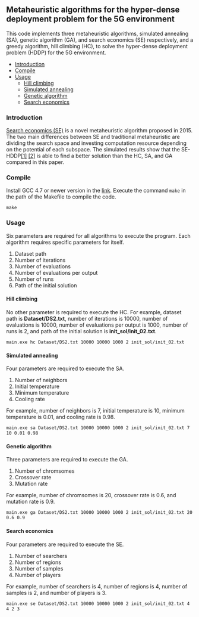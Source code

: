 ## Metaheuristic algorithms for the hyper-dense deployment problem for the 5G environment
This code implements three metaheuristic algorithms, simulated annealing (SA), genetic algorithm (GA), and search economics (SE) respectively, and a greedy algorithm, hill climbing (HC), to solve the hyper-dense deployment problem (HDDP) for the 5G environment.

- [Introduction](#Introduction)
- [Compile](#Compile)
- [Usage](#Usage)
  - [Hill climbing](#Hill-climbing)
  - [Simulated annealing](#Simulated-annealing)
  - [Genetic algorithm](#Genetic-algorithm)
  - [Search economics](#Search-economics)

### Introduction
[Search economics (SE)](https://doi.org/10.1109/SMC.2015.447) is a novel metaheuristic algorithm proposed in 2015. The two main differences between SE and traditional metaheuristic are dividing the search space and investing computation resource depending on the potential of each subspace. The simulated results show that the SE-HDDP[[1]](https://doi.org/10.1016/j.procs.2018.10.161) [[2]](https://doi.org/10.1007/s12652-019-01353-8) is able to find a better solution than the HC, SA, and GA compared in this paper.

### Compile
Install GCC 4.7 or newer version in the [link](https://sourceforge.net/projects/mingw-w64/files/). Execute the command ```make``` in the path of the Makefile to compile the code.

    make

### Usage
Six parameters are required for all algorithms to execute the program. Each algorithm requires specific parameters for itself.
1. Dataset path
2. Number of iterations
3. Number of evaluations
4. Number of evaluations per output
5. Number of runs
6. Path of the initial solution

#### Hill climbing
No other parameter is required to execute the HC. For example, dataset path is **Dataset/DS2.txt**, number of iterations is 10000, number of evaluations is 10000, number of evaluations per output is 1000, number of runs is 2, and path of the initial solution is **init_sol/init_02.txt**.

    main.exe hc Dataset/DS2.txt 10000 10000 1000 2 init_sol/init_02.txt

#### Simulated annealing
Four parameters are required to execute the SA.
1. Number of neighbors
2. Initial temperature
3. Minimum temperature
4. Cooling rate

For example, number of neighbors is 7, initial temperature is 10, minimum temperature is 0.01, and cooling rate is 0.98.
 
    main.exe sa Dataset/DS2.txt 10000 10000 1000 2 init_sol/init_02.txt 7 10 0.01 0.98

#### Genetic algorithm
Three parameters are required to execute the GA.
1. Number of chromsomes
2. Crossover rate
3. Mutation rate

For example, number of chromsomes is 20, crossover rate is 0.6, and mutation rate is 0.9.
 
    main.exe ga Dataset/DS2.txt 10000 10000 1000 2 init_sol/init_02.txt 20 0.6 0.9

#### Search economics
Four parameters are required to execute the SE.
1. Number of searchers
2. Number of regions
3. Number of samples
4. Number of players

For example, number of searchers is 4, number of regions is 4, number of samples is 2, and number of players is 3.
 
    main.exe se Dataset/DS2.txt 10000 10000 1000 2 init_sol/init_02.txt 4 4 2 3

